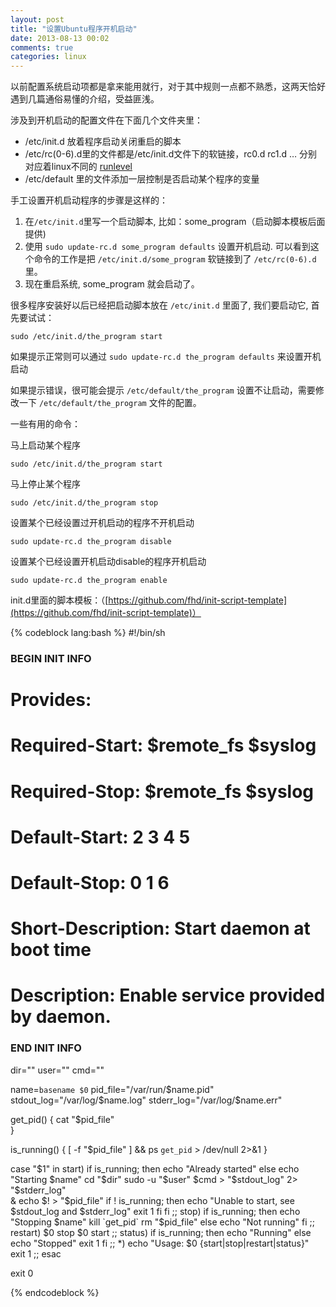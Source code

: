 ```yaml
---
layout: post
title: "设置Ubuntu程序开机启动"
date: 2013-08-13 00:02
comments: true
categories: linux
---
```


以前配置系统启动项都是拿来能用就行，对于其中规则一点都不熟悉，这两天恰好遇到几篇通俗易懂的介绍，受益匪浅。

涉及到开机启动的配置文件在下面几个文件夹里：

* /etc/init.d 放着程序启动关闭重启的脚本
* /etc/rc(0-6).d里的文件都是/etc/init.d文件下的软链接，rc0.d rc1.d … 分别对应着linux不同的 [runlevel](http://wiki.ubuntu.org.cn/启动#runlevel)
* /etc/default 里的文件添加一层控制是否启动某个程序的变量

手工设置开机启动程序的步骤是这样的：

1. 在`/etc/init.d`里写一个启动脚本, 比如：some_program（启动脚本模板后面提供)
2. 使用 `sudo update-rc.d some_program defaults` 设置开机启动. 可以看到这个命令的工作是把 `/etc/init.d/some_program` 软链接到了 `/etc/rc(0-6).d` 里。
3. 现在重启系统, some_program 就会启动了。

<!-- more -->

很多程序安装好以后已经把启动脚本放在 `/etc/init.d` 里面了, 我们要启动它, 首先要试试：

	sudo /etc/init.d/the_program start

如果提示正常则可以通过 `sudo update-rc.d the_program defaults` 来设置开机启动

如果提示错误，很可能会提示 `/etc/default/the_program` 设置不让启动，需要修改一下 `/etc/default/the_program` 文件的配置。

一些有用的命令：

马上启动某个程序

    sudo /etc/init.d/the_program start

马上停止某个程序

	sudo /etc/init.d/the_program stop

设置某个已经设置过开机启动的程序不开机启动

	sudo update-rc.d the_program disable

设置某个已经设置开机启动disable的程序开机启动

	sudo update-rc.d the_program enable


init.d里面的脚本模板：（[https://github.com/fhd/init-script-template](https://github.com/fhd/init-script-template)） 

{% codeblock lang:bash %}
#!/bin/sh
### BEGIN INIT INFO
# Provides:         
# Required-Start:    $remote_fs $syslog
# Required-Stop:     $remote_fs $syslog
# Default-Start:     2 3 4 5
# Default-Stop:      0 1 6
# Short-Description: Start daemon at boot time
# Description:       Enable service provided by daemon.
### END INIT INFO

dir=""
user=""
cmd=""

name=`basename $0`
pid_file="/var/run/$name.pid"
stdout_log="/var/log/$name.log"
stderr_log="/var/log/$name.err"

get_pid() {
    cat "$pid_file"   
}

is_running() {
    [ -f "$pid_file" ] && ps `get_pid` > /dev/null 2>&1
}

case "$1" in
    start)
     if is_running; then
         echo "Already started"
     else
         echo "Starting $name"
         cd "$dir"
            sudo -u "$user" $cmd > "$stdout_log" 2> "$stderr_log" \
          & echo $! > "$pid_file"
         if ! is_running; then
          echo "Unable to start, see $stdout_log and $stderr_log"
          exit 1
         fi
     fi
     ;;
    stop)
     if is_running; then
         echo "Stopping $name"
         kill `get_pid`
         rm "$pid_file"
     else
         echo "Not running"
     fi
     ;;
    restart)
     $0 stop
     $0 start
     ;;
    status)
     if is_running; then
         echo "Running"
     else
         echo "Stopped"
         exit 1
     fi
     ;;
    *)
     echo "Usage: $0 {start|stop|restart|status}"
     exit 1
     ;;
esac

exit 0
 
{% endcodeblock %}
